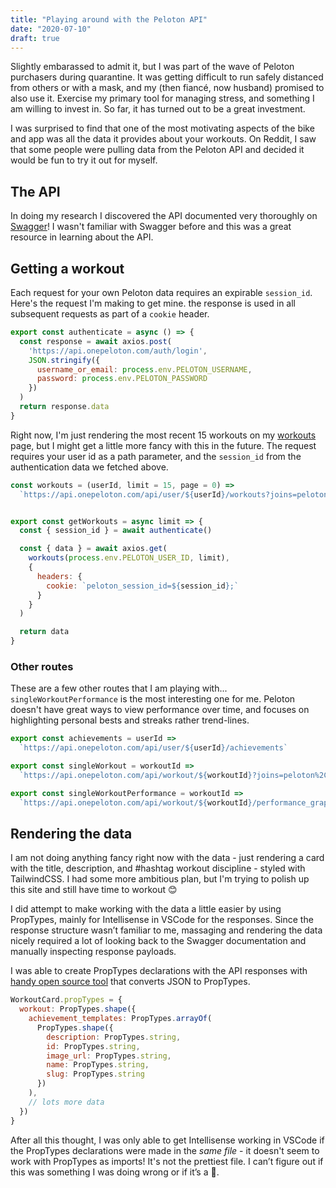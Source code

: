 ```yaml
---
title: "Playing around with the Peloton API"
date: "2020-07-10"
draft: true
---
```


Slightly embarassed to admit it, but I was part of the wave of Peloton purchasers during quarantine. It was getting difficult to run safely distanced from others or with a mask, and my (then fiancé, now husband) promised to also use it. Exercise my primary tool for managing stress, and something I am willing to invest in. So far, it has turned out to be a great investment.

I was surprised to find that one of the most motivating aspects of the bike and app was all the data it provides about your workouts. On Reddit, I saw that some people were pulling data from the Peloton API and decided it would be fun to try it out for myself.

## The API

In doing my research I discovered the API documented very thoroughly on [Swagger](https://app.swaggerhub.com/apis/DovOps/peloton-unofficial-api/0.2.3#/)! I wasn't familiar with Swagger before and this was a great resource in learning about the API. 

## Getting a workout

Each request for your own Peloton data requires an expirable `session_id`. Here's the request I'm making to get mine. the response is used in all subsequent requests as part of a `cookie` header.

```javascript
export const authenticate = async () => {
  const response = await axios.post(
    'https://api.onepeloton.com/auth/login',
    JSON.stringify({
      username_or_email: process.env.PELOTON_USERNAME,
      password: process.env.PELOTON_PASSWORD
    })
  )
  return response.data
}
```

Right now, I'm just rendering the most recent 15 workouts on my <a href="workouts">workouts</a> page, but I might get a little more fancy with this in the future. The request requires your user id as a path parameter, and the `session_id` from the authentication data we fetched above.

```javascript
const workouts = (userId, limit = 15, page = 0) =>
  `https://api.onepeloton.com/api/user/${userId}/workouts?joins=peloton.ride&limit=${limit}&page=${page}&sort_by=-created`


export const getWorkouts = async limit => {
  const { session_id } = await authenticate()

  const { data } = await axios.get(
    workouts(process.env.PELOTON_USER_ID, limit),
    {
      headers: {
        cookie: `peloton_session_id=${session_id};`
      }
    }
  )

  return data
}
```

### Other routes

These are a few other routes that I am playing with... `singleWorkoutPerformance` is the most interesting one for me. Peloton doesn't have great ways to view performance over time, and focuses on highlighting personal bests and streaks rather trend-lines.  

```javascript
export const achievements = userId =>
  `https://api.onepeloton.com/api/user/${userId}/achievements`

export const singleWorkout = workoutId =>
  `https://api.onepeloton.com/api/workout/${workoutId}?joins=peloton%2Cpeloton.ride%2Cpeloton.ride.instructor%2Cuser`

export const singleWorkoutPerformance = workoutId =>
  `https://api.onepeloton.com/api/workout/${workoutId}/performance_graph?every_n=5`
```

## Rendering the data

I am not doing anything fancy right now with the data - just rendering a card with the title, description, and #hashtag workout discipline - styled with TailwindCSS. I had some more ambitious plan, but I'm trying to polish up this site and still have time to workout 😊

I did attempt to make working with the data a little easier by using PropTypes, mainly for Intellisense in VSCode for the responses. Since the response structure wasn’t familiar to me, massaging and rendering the data nicely required a lot of looking back to the Swagger documentation and manually inspecting response payloads.

I was able to create PropTypes declarations with the API responses with [handy open source tool](http://rmosolgo.github.io/prop-types/) that converts JSON to PropTypes.

```javascript
WorkoutCard.propTypes = {
  workout: PropTypes.shape({
    achievement_templates: PropTypes.arrayOf(
      PropTypes.shape({
        description: PropTypes.string,
        id: PropTypes.string,
        image_url: PropTypes.string,
        name: PropTypes.string,
        slug: PropTypes.string
      })
    ),
    // lots more data
  })
}
```

After all this thought, I was only able to get Intellisense working in VSCode if the PropTypes declarations were made in the _same file_ - it doesn't seem to work with PropTypes as imports! It's not the prettiest file. I can’t figure out if this was something I was doing wrong or if it’s a 🐛.

